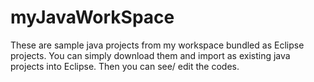 # myJavaWorkSpace
These are sample java projects from my workspace bundled as Eclipse projects. You can simply download them and import as existing java projects into Eclipse. Then you can see/ edit the codes.
